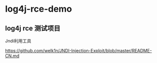 # log4j-rce-demo
## log4j rce 测试项目

Jndi利用工具

https://github.com/welk1n/JNDI-Injection-Exploit/blob/master/README-CN.md
